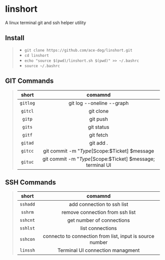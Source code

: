 # linshort
A linux terminal git and ssh helper utility

## Install
> - `git clone https://github.com/ace-dog/linshort.git`
> - `cd linshort`
> - `echo "source $(pwd)/linshort.sh $(pwd)" >> ~/.bashrc`
> - `source ~/.bashrc`

## GIT Commands
> | short     |    comamnd    |
> |:---------:|:-------------:|
> |   `gitlog` | git log --oneline --graph
> |   `gitcl`  | git clone
> |   `gitp`   | git push
> |   `gits`   | git status
> |   `gitf`   | git fetch
> |   `gitad`  | git add .
> |   `gitcc`  | git commit -m "$Type[$Scope:$Ticket] $message
> |   `gituc`  | git commit -m "$Type[$Scope:$Ticket] $message; terminal UI

## SSH Commands
> | short     |    comamnd    |
> |:---------:|:-------------:|
> |   `sshadd`  | add connection to ssh list
> |   `sshrm`   | remove connection from  ssh list
> |   `sshcnt`  | get number of connections
> |   `sshlst`  | list connections
> |   `sshcon`  | connecto to connection from list, input is source number
> |   `linssh`  | Terminal UI connection managment

